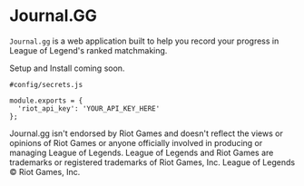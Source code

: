 # Journal.GG

`Journal.gg` is a web application built to help you record your progress in
League of Legend's ranked matchmaking.

Setup and Install coming soon.

```
#config/secrets.js

module.exports = {
  'riot_api_key': 'YOUR_API_KEY_HERE'
};
```


Journal.gg isn't endorsed by Riot Games and doesn't reflect
the views or opinions of Riot Games or anyone officially involved in producing
or managing League of Legends. League of Legends and Riot Games are trademarks
or registered trademarks of Riot Games, Inc. League of Legends © Riot Games,
Inc.
